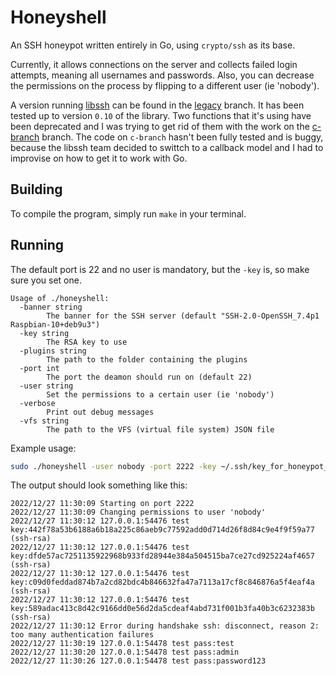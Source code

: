 # Honeyshell

An SSH honeypot written entirely in Go, using `crypto/ssh` as its base.

Currently, it allows connections on the server and collects failed login attempts, meaning all usernames and passwords. Also, you can decrease the permissions on the process by flipping to a different user (ie 'nobody').

A version running [libssh](https://www.libssh.org/) can be found in the [legacy](https://github.com/wisepythagoras/honeyshell/tree/legacy) branch. It has been tested up to version `0.10` of the library. Two functions that it's using have been deprecated and I was trying to get rid of them with the work on the [c-branch](https://github.com/wisepythagoras/honeyshell/tree/c-branch) branch. The code on `c-branch` hasn't been fully tested and is buggy, because the libssh team decided to swittch to a callback model and I had to improvise on how to get it to work with Go.

## Building

To compile the program, simply run `make` in your terminal.

## Running

The default port is 22 and no user is mandatory, but the `-key` is, so make sure you set one.

```
Usage of ./honeyshell:
  -banner string
        The banner for the SSH server (default "SSH-2.0-OpenSSH_7.4p1 Raspbian-10+deb9u3")
  -key string
        The RSA key to use
  -plugins string
        The path to the folder containing the plugins
  -port int
        The port the deamon should run on (default 22)
  -user string
        Set the permissions to a certain user (ie 'nobody')
  -verbose
        Print out debug messages
  -vfs string
        The path to the VFS (virtual file system) JSON file
```

Example usage:

``` sh
sudo ./honeyshell -user nobody -port 2222 -key ~/.ssh/key_for_honeypot_rsa
```

The output should look something like this:

```
2022/12/27 11:30:09 Starting on port 2222
2022/12/27 11:30:09 Changing permissions to user 'nobody'
2022/12/27 11:30:12 127.0.0.1:54476 test key:442f78a53b6188a6b18a225c86aeb9c77592add0d714d26f8d84c9e4f9f59a77 (ssh-rsa)
2022/12/27 11:30:12 127.0.0.1:54476 test key:dfde57ac7251135922968b933fd28944e384a504515ba7ce27cd925224af4657 (ssh-rsa)
2022/12/27 11:30:12 127.0.0.1:54476 test key:c09d0feddad874b7a2cd82bdc4b846632fa47a7113a17cf8c846876a5f4eaf4a (ssh-rsa)
2022/12/27 11:30:12 127.0.0.1:54476 test key:589adac413c8d42c9166dd0e56d2da5cdeaf4abd731f001b3fa40b3c6232383b (ssh-rsa)
2022/12/27 11:30:12 Error during handshake ssh: disconnect, reason 2: too many authentication failures
2022/12/27 11:30:19 127.0.0.1:54478 test pass:test
2022/12/27 11:30:20 127.0.0.1:54478 test pass:admin
2022/12/27 11:30:26 127.0.0.1:54478 test pass:password123
```
